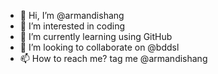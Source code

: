 - 👋 Hi, I’m @armandishang
- 👀 I’m interested in coding
- 🌱 I’m currently learning using GitHub
- 💞️ I’m looking to collaborate on @bddsl
- 📫 How to reach me? tag me @armandishang

<!---
armandishang/armandishang is a ✨ special ✨ repository because its `README.md` (this file) appears on your GitHub profile.
You can click the Preview link to take a look at your changes.
--->
